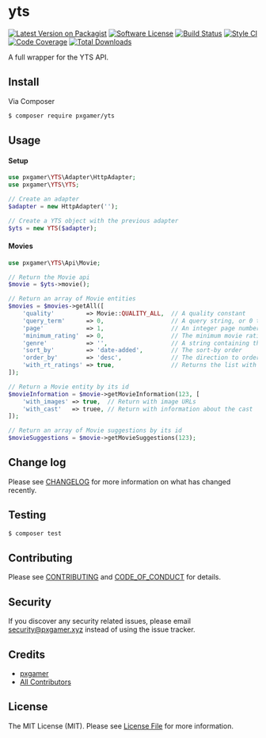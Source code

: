 # yts

[![Latest Version on Packagist][ico-version]][link-packagist]
[![Software License][ico-license]](LICENSE.md)
[![Build Status][ico-travis]][link-travis]
[![Style CI][ico-styleci]][link-styleci]
[![Code Coverage][ico-code-quality]][link-code-quality]
[![Total Downloads][ico-downloads]][link-downloads]

A full wrapper for the YTS API.

## Install

Via Composer

```bash
$ composer require pxgamer/yts
```

## Usage

#### Setup

```php
use pxgamer\YTS\Adapter\HttpAdapter;
use pxgamer\YTS\YTS;

// Create an adapter
$adapter = new HttpAdapter('');

// Create a YTS object with the previous adapter
$yts = new YTS($adapter);
```

#### Movies

```php
use pxgamer\YTS\Api\Movie;

// Return the Movie api
$movie = $yts->movie();

// Return an array of Movie entities
$movies = $movies->getAll([
    'quality'         => Movie::QUALITY_ALL,  // A quality constant
    'query_term'      => 0,                   // A query string, or 0 to ignore
    'page'            => 1,                   // An integer page number
    'minimum_rating'  => 0,                   // The minimum movie rating
    'genre'           => '',                  // A string containing the genre
    'sort_by'         => 'date-added',        // The sort-by order
    'order_by'        => 'desc',              // The direction to order by
    'with_rt_ratings' => true,                // Returns the list with Rotten Tomatoes ratings
]);

// Return a Movie entity by its id
$movieInformation = $movie->getMovieInformation(123, [
    'with_images' => true,  // Return with image URLs
    'with_cast'   => truee, // Return with information about the cast
]);

// Return an array of Movie suggestions by its id
$movieSuggestions = $movie->getMovieSuggestions(123);
```

## Change log

Please see [CHANGELOG](CHANGELOG.md) for more information on what has changed recently.

## Testing

```bash
$ composer test
```

## Contributing

Please see [CONTRIBUTING](.github/CONTRIBUTING.md) and [CODE_OF_CONDUCT](.github/CODE_OF_CONDUCT.md) for details.

## Security

If you discover any security related issues, please email security@pxgamer.xyz instead of using the issue tracker.

## Credits

- [pxgamer][link-author]
- [All Contributors][link-contributors]

## License

The MIT License (MIT). Please see [License File](LICENSE.md) for more information.

[ico-version]: https://img.shields.io/packagist/v/pxgamer/yts.svg?style=flat-square
[ico-license]: https://img.shields.io/badge/license-MIT-brightgreen.svg?style=flat-square
[ico-travis]: https://img.shields.io/travis/pxgamer/yts/master.svg?style=flat-square
[ico-styleci]: https://styleci.io/repos/110670135/shield
[ico-code-quality]: https://img.shields.io/codecov/c/github/pxgamer/yts.svg?style=flat-square
[ico-downloads]: https://img.shields.io/packagist/dt/pxgamer/yts.svg?style=flat-square

[link-packagist]: https://packagist.org/packages/pxgamer/yts
[link-travis]: https://travis-ci.org/pxgamer/yts
[link-styleci]: https://styleci.io/repos/110670135
[link-code-quality]: https://codecov.io/gh/pxgamer/yts
[link-downloads]: https://packagist.org/packages/pxgamer/yts
[link-author]: https://github.com/pxgamer
[link-contributors]: ../../contributors
